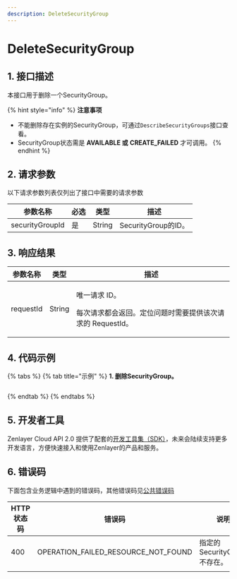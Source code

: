 ```yaml
---
description: DeleteSecurityGroup
---
```


# DeleteSecurityGroup

## 1. 接口描述

本接口用于删除一个SecurityGroup。

{% hint style="info" %}
**注意事项**

* 不能删除存在实例的SecurityGroup，可通过`DescribeSecurityGroups`接口查看。
* SecurityGroup状态需是 **AVAILABLE 或** **CREATE\_FAILED** 才可调用。
{% endhint %}



## 2. 请求参数

以下请求参数列表仅列出了接口中需要的请求参数

| 参数名称            | 必选 | 类型     | 描述                |
| --------------- | -- | ------ | ----------------- |
| securityGroupId | 是  | String | SecurityGroup的ID。 |



## 3. 响应结果

| 参数名称      | 类型     | 描述                                                       |
| --------- | ------ | -------------------------------------------------------- |
| requestId | String | <p>唯一请求 ID。</p><p>每次请求都会返回。定位问题时需要提供该次请求的 RequestId。</p> |



## 4. 代码示例

{% tabs %}
{% tab title="示例" %}
**1. 删除SecurityGroup。**

```json
```
{% endtab %}
{% endtabs %}



## 5. 开发者工具

Zenlayer Cloud API 2.0 提供了配套的[开发工具集（SDK）](../../api-introduction/sdk/)，未来会陆续支持更多开发语言，方便快速接入和使用Zenlayer的产品和服务。



## 6. 错误码

下面包含业务逻辑中遇到的错误码，其他错误码见[公共错误码](../../api-introduction/instruction/commonerrorcode.md)

| HTTP状态码 | 错误码                                     | 说明                   |
| ------- | --------------------------------------- | -------------------- |
| 400     | OPERATION\_FAILED\_RESOURCE\_NOT\_FOUND | 指定的SecurityGroup不存在。 |
|         |                                         |                      |
